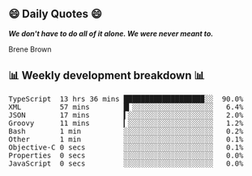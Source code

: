 ## 😄 Daily Quotes 😄

_**We don't have to do all of it alone. We were never meant to.**_

Brene Brown



## 📊 Weekly development breakdown 📊

<pre>TypeScript  13 hrs 36 mins ██████████████████▉░░  90.0%
XML         57 mins        █▎░░░░░░░░░░░░░░░░░░░   6.4%
JSON        17 mins        ▍░░░░░░░░░░░░░░░░░░░░   2.0%
Groovy      11 mins        ▎░░░░░░░░░░░░░░░░░░░░   1.2%
Bash        1 min          ░░░░░░░░░░░░░░░░░░░░░   0.2%
Other       1 min          ░░░░░░░░░░░░░░░░░░░░░   0.1%
Objective-C 0 secs         ░░░░░░░░░░░░░░░░░░░░░   0.1%
Properties  0 secs         ░░░░░░░░░░░░░░░░░░░░░   0.0%
JavaScript  0 secs         ░░░░░░░░░░░░░░░░░░░░░   0.0%</pre>